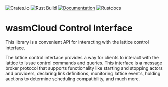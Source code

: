 ![Crates.io](https://img.shields.io/crates/v/wasmcloud-control-interface)
![Rust Build](https://img.shields.io/github/workflow/status/wasmcloud/wasmcloud/WASMCLOUD-CONTROL-INTERFACE/main)
[![Documentation](https://img.shields.io/badge/Docs-Documentation-blue)](https://wasmcloud.dev)
![Rustdocs](https://docs.rs/wasmcloud-host/badge.svg)

# wasmCloud Control Interface
This library is a convenient API for interacting with the lattice control interface.

The lattice control interface provides a way for clients to interact with the lattice to issue control commands and queries. This interface is a message broker protocol that supports functionality like starting and stopping actors and providers, declaring link definitions, monitoring lattice events, holding auctions to determine scheduling compatibility, and much more.